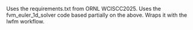 
Uses the requirements.txt from ORNL WCISCC2025.
Uses the fvm_euler_1d_solver code based partially on the above.
Wraps it with the lwfm workflow.

